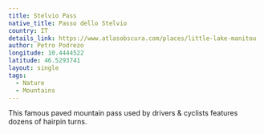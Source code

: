 ```yaml
---
title: Stelvio Pass
native_title: Passo dello Stelvio
country: IT
details_link: https://www.atlasobscura.com/places/little-lake-manitou
author: Petro Podrezo
longitude: 10.4444522
latitude: 46.5293741
layout: single
tags:
  - Nature
  - Mountains
---
```

This famous paved mountain pass used by drivers & cyclists features dozens of hairpin turns.